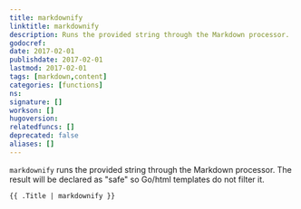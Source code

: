 ```yaml
---
title: markdownify
linktitle: markdownify
description: Runs the provided string through the Markdown processor.
godocref:
date: 2017-02-01
publishdate: 2017-02-01
lastmod: 2017-02-01
tags: [markdown,content]
categories: [functions]
ns:
signature: []
workson: []
hugoversion:
relatedfuncs: []
deprecated: false
aliases: []
---
```


`markdownify` runs the provided string through the Markdown processor. The result will be declared as "safe" so Go/html templates do not filter it.

```
{{ .Title | markdownify }}
```